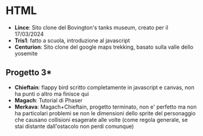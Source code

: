 # HTML

- **Lince**: Sito clone del Bovington's tanks museum, creato per il 17/03/2024
- **Tris1**: fatto a scuola, introduzione al javascript
- **Centurion**: Sito clone del google maps trekking, basato sulla valle dello yosemite
## Progetto 3*
- **Chieftain**: flappy bird scritto completamente in javascript e canvas, non ha punti o altro ma finisce qui
- **Magach**: Tutorial di Phaser
- **Merkava**: Magach+Chieftain, progetto terminato, non e' perfetto ma non ha particolari problemi se non le dimensioni dello sprite del personaggio che causano collisioni esagerate alle volte (come regola generale, se stai distante dall'ostacolo non perdi comunque)
